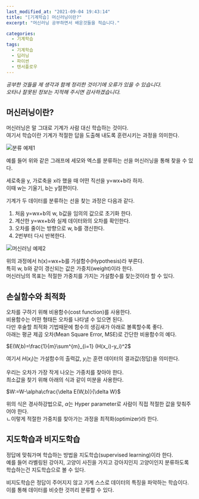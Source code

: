 ```yaml
---
last_modified_at: "2021-09-04 19:43:14"
title: "[기계학습] 머신러닝이란?"
excerpt: "머신러닝 공부하면서 배운것들을 적습니다."

categories:
  - 기계학습
tags:
  - 기계학습
  - 딥러닝
  - 파이썬
  - 텐서플로우
---
```


_공부한 것들을 제 생각과 함께 정리한 것이기에 오류가 있을 수 있습니다.  
오타나 잘못된 정보는 지적해 주시면 감사하겠습니다._

## 머신러닝이란?

머신러닝은 말 그대로 기계가 사람 대신 학습하는 것이다.  
여기서 학습이란 기계가 적절한 답을 도출해 내도록 훈련시키는 과정을 의미한다.

![분류 예제1](https://i.imgur.com/oLAnDOc.png)

예를 들어 위와 같은 그래프에 세모와 엑스를 분류하는 선을 머신러닝을 통해 찾을 수 있다.

세로축을 y, 가로축을 x라 했을 때 어떤 직선을 y=wx+b라 하자.  
이때 w는 기울기, b는 y절편이다.

기계가 두 데이터를 분류하는 선을 찾는 과정은 다음과 같다.

1. 처음 y=wx+b의 w, b값을 임의의 값으로 초기화 한다.
2. 계산한 y=wx+b와 실제 데이터와의 오차를 확인한다.
3. 오차를 줄이는 방향으로 w, b를 갱신한다.
4. 2번부터 다시 반복한다.

![머신러닝 예제2](https://i.imgur.com/8YO4Yrc.png)

위의 과정에서 h(x)=wx+b를 가설함수(Hypothesis)라 부른다.  
특히 w, b와 같이 갱신되는 값은 가중치(weight)이라 한다.  
머신러닝의 목표는 적절한 가중치를 가지는 가설함수를 찾는것이라 할 수 있다.

## 손실함수와 최적화

오차를 구하기 위해 비용함수(cost function)를 사용한다.  
비용함수는 어떤 형태든 오차를 나타낼 수 있으면 된다.  
다만 후술할 최적화 기법때문에 함수의 생김새가 아래로 볼록할수록 좋다.  
아래는 평균 제곱 오차(Mean Square Error, MSE)로 간단한 비용함수의 예다.

$E(W,b)=\frac{1}{m}\sum^{m}_{i=1} (H(x_i)-y_i)^2$

여기서 $H(x_i)$는 가설함수의 출력값, $y_i$는 훈련 데이터의 결과값(정답)을 의미한다.

우리는 오차가 가장 작게 나오는 가중치를 찾아야 한다.  
최소값을 찾기 위해 아래의 식과 같이 미분을 사용한다.

$W:=W-\alpha\cfrac{\delta E(W,b)}{\delta W}$

위의 식은 경사하강법으로, $\alpha$는 Hyper parameter로 사람이 직접 적절한 값을 맞춰주어야 한다.  
ㄴ이렇게 적절한 가중치를 찾아가는 과정을 최적화(optimizer)라 한다.

## 지도학습과 비지도학습

정답에 맞춰가며 학습하는 방법을 지도학습(supervised learning)이라 한다.  
예를 들어 라벨링된 강아지, 고양이 사진을 가지고 강아지인지 고양이인지 분류하도록 학습하는건 지도학습으로 볼 수 있다.

비지도학습은 정답이 주어지지 않고 기계 스스로 데이터의 특징을 파악하는 학습이다. 이를 통해 데이터를 비슷한 것끼리 분류할 수 있다.
